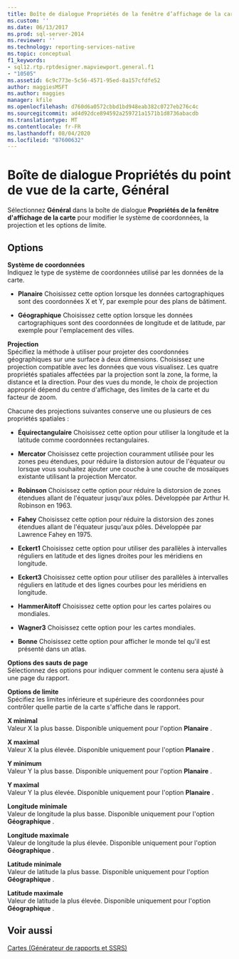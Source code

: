 ```yaml
---
title: Boîte de dialogue Propriétés de la fenêtre d’affichage de la carte, général | Microsoft Docs
ms.custom: ''
ms.date: 06/13/2017
ms.prod: sql-server-2014
ms.reviewer: ''
ms.technology: reporting-services-native
ms.topic: conceptual
f1_keywords:
- sql12.rtp.rptdesigner.mapviewport.general.f1
- "10505"
ms.assetid: 6c9c773e-5c56-4571-95ed-8a157cfdfe52
author: maggiesMSFT
ms.author: maggies
manager: kfile
ms.openlocfilehash: d760d6a0572cbbd1bd948eab382c0727eb276c4c
ms.sourcegitcommit: ad4d92dce894592a259721a1571b1d8736abacdb
ms.translationtype: MT
ms.contentlocale: fr-FR
ms.lasthandoff: 08/04/2020
ms.locfileid: "87600632"
---
```

# <a name="map-viewport-properties-dialog-box-general"></a>Boîte de dialogue Propriétés du point de vue de la carte, Général
  Sélectionnez **Général** dans la boîte de dialogue **Propriétés de la fenêtre d'affichage de la carte** pour modifier le système de coordonnées, la projection et les options de limite.  
  
## <a name="options"></a>Options  
 **Système de coordonnées**  
 Indiquez le type de système de coordonnées utilisé par les données de la carte.  
  
-   **Planaire** Choisissez cette option lorsque les données cartographiques sont des coordonnées X et Y, par exemple pour des plans de bâtiment.  
  
-   **Géographique** Choisissez cette option lorsque les données cartographiques sont des coordonnées de longitude et de latitude, par exemple pour l'emplacement des villes.  
  
 **Projection**  
 Spécifiez la méthode à utiliser pour projeter des coordonnées géographiques sur une surface à deux dimensions. Choisissez une projection compatible avec les données que vous visualisez. Les quatre propriétés spatiales affectées par la projection sont la zone, la forme, la distance et la direction. Pour des vues du monde, le choix de projection approprié dépend du centre d'affichage, des limites de la carte et du facteur de zoom.  
  
 Chacune des projections suivantes conserve une ou plusieurs de ces propriétés spatiales :  
  
-   **Équirectangulaire** Choisissez cette option pour utiliser la longitude et la latitude comme coordonnées rectangulaires.  
  
-   **Mercator** Choisissez cette projection couramment utilisée pour les zones peu étendues, pour réduire la distorsion autour de l'équateur ou lorsque vous souhaitez ajouter une couche à une couche de mosaïques existante utilisant la projection Mercator.  
  
-   **Robinson** Choisissez cette option pour réduire la distorsion de zones étendues allant de l'équateur jusqu'aux pôles. Développée par Arthur H. Robinson en 1963.  
  
-   **Fahey** Choisissez cette option pour réduire la distorsion des zones étendues allant de l'équateur jusqu'aux pôles. Développée par Lawrence Fahey en 1975.  
  
-   **Eckert1** Choisissez cette option pour utiliser des parallèles à intervalles réguliers en latitude et des lignes droites pour les méridiens en longitude.  
  
-   **Eckert3** Choisissez cette option pour utiliser des parallèles à intervalles réguliers en latitude et des lignes courbes pour les méridiens en longitude.  
  
-   **HammerAitoff** Choisissez cette option pour les cartes polaires ou mondiales.  
  
-   **Wagner3** Choisissez cette option pour les cartes mondiales.  
  
-   **Bonne** Choisissez cette option pour afficher le monde tel qu'il est présenté dans un atlas.  
  
 **Options des sauts de page**  
 Sélectionnez des options pour indiquer comment le contenu sera ajusté à une page du rapport.  
  
 **Options de limite**  
 Spécifiez les limites inférieure et supérieure des coordonnées pour contrôler quelle partie de la carte s'affiche dans le rapport.  
  
 **X minimal**  
 Valeur X la plus basse. Disponible uniquement pour l'option **Planaire** .  
  
 **X maximal**  
 Valeur X la plus élevée. Disponible uniquement pour l'option **Planaire** .  
  
 **Y minimum**  
 Valeur Y la plus basse. Disponible uniquement pour l'option **Planaire** .  
  
 **Y maximal**  
 Valeur Y la plus élevée. Disponible uniquement pour l'option **Planaire** .  
  
 **Longitude minimale**  
 Valeur de longitude la plus basse. Disponible uniquement pour l'option **Géographique** .  
  
 **Longitude maximale**  
 Valeur de longitude la plus élevée. Disponible uniquement pour l'option **Géographique** .  
  
 **Latitude minimale**  
 Valeur de latitude la plus basse. Disponible uniquement pour l'option **Géographique** .  
  
 **Latitude maximale**  
 Valeur de latitude la plus élevée. Disponible uniquement pour l'option **Géographique** .  
  
## <a name="see-also"></a>Voir aussi  
 [Cartes &#40;Générateur de rapports et SSRS&#41;](report-design/maps-report-builder-and-ssrs.md)  
  
  
